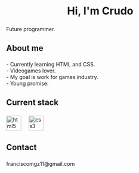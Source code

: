 <h1 align="center">Hi, I'm Crudo</h1>

###

<p align="left">Future programmer.</p>

###

<h2 align="left">About me</h2>

###

<p align="left">- Currently learning HTML and CSS.<br>- Videogames lover.<br>- My goal is work for games industry.<br>- Young promise.</p>

###

<h2 align="left">Current stack</h2>

###

<div align="left">
  <img src="https://cdn.jsdelivr.net/gh/devicons/devicon/icons/html5/html5-original.svg" height="40" alt="html5 logo"  />
  <img width="12" />
  <img src="https://cdn.jsdelivr.net/gh/devicons/devicon/icons/css3/css3-original.svg" height="40" alt="css3 logo"  />
</div>

###

<h2 align="left">Contact</h2>

###

<p align="left">franciscomgz11@gmail.com</p>

###
